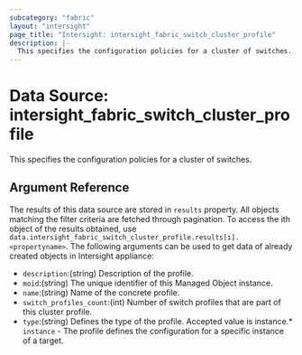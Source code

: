 ```yaml
---
subcategory: "fabric"
layout: "intersight"
page_title: "Intersight: intersight_fabric_switch_cluster_profile"
description: |-
  This specifies the configuration policies for a cluster of switches.
---
```


# Data Source: intersight_fabric_switch_cluster_profile
This specifies the configuration policies for a cluster of switches.
## Argument Reference
The results of this data source are stored in `results` property.
All objects matching the filter criteria are fetched through pagination.
To access the ith object of the results obtained, use `data.intersight_fabric_switch_cluster_profile.results[i].<propertyname>`.
The following arguments can be used to get data of already created objects in Intersight appliance:
* `description`:(string) Description of the profile. 
* `moid`:(string) The unique identifier of this Managed Object instance. 
* `name`:(string) Name of the concrete profile. 
* `switch_profiles_count`:(int) Number of switch profiles that are part of this cluster profile. 
* `type`:(string) Defines the type of the profile. Accepted value is instance.* `instance` - The profile defines the configuration for a specific instance of a target. 
 